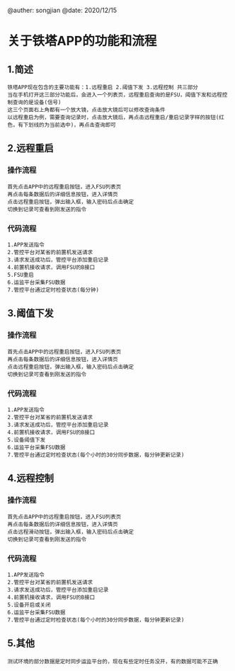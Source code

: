 @auther: songjian  @date: 2020/12/15
# 关于铁塔APP的功能和流程
## 1.简述
	铁塔APP现在包含的主要功能有：1.远程重启 2.阈值下发 3.远程控制 共三部分
	当在手机打开这三部分功能后，会进入一个列表页，远程重启查询的是FSU，阈值下发和远程控制查询的是设备(信号)
	这三个页面右上角都有一个放大镜，点击放大镜后可以修改查询条件
	以远程重启为例，需要查询记录时，点击放大镜后，再点击远程重启/重启记录字样的按钮(红色，有下划线的为当前选中)，再点击查询即可
## 2.远程重启
### 操作流程
	首先点击APP中的远程重启按钮，进入FSU列表页
	再点击每条数据后的详细信息按钮，进入详情页
	点击远程重启按钮，弹出输入框，输入密码后点击确定
	切换到记录可查看到刚发送的指令
### 代码流程
	1.APP发送指令
	2.管控平台对某省的前置机发送请求
	3.请求发送成功后，管控平台添加重启记录
	4.前置机接收请求，调用FSU的B接口
	5.FSU重启
	6.运监平台采集FSU数据
	7.管控平台通过定时检查状态(每分钟)
## 3.阈值下发
### 操作流程
	首先点击APP中的远程重启按钮，进入FSU列表页
	再点击每条数据后的详细信息按钮，进入详情页
	点击远程重启按钮，弹出输入框，输入密码后点击确定
	切换到记录可查看到刚发送的指令
### 代码流程
	1.APP发送指令
	2.管控平台对某省的前置机发送请求
	3.请求发送成功后，管控平台添加重启记录
	4.前置机接收请求，调用FSU的B接口
	5.设备阈值下发
	6.运监平台采集FSU数据
	7.管控平台通过定时检查状态(每个小时的30分同步数据，每分钟更新记录)
## 4.远程控制
### 操作流程
	首先点击APP中的远程重启按钮，进入FSU列表页
	再点击每条数据后的详细信息按钮，进入详情页
	点击远程滑动按钮，弹出输入框，输入密码后点击确定
	切换到记录可查看到刚发送的指令
### 代码流程
	1.APP发送指令
	2.管控平台对某省的前置机发送请求
	3.请求发送成功后，管控平台添加重启记录
	4.前置机接收请求，调用FSU的B接口
	5.设备开启或关闭
	6.运监平台采集FSU数据
	7.管控平台通过定时检查状态(每个小时的30分同步数据，每分钟更新记录)
## 5.其他
	测试环境的部分数据是定时同步运监平台的，现在有些定时任务没开，有的数据可能不正确